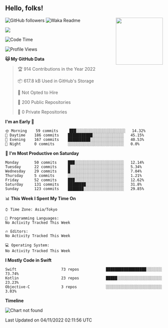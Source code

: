 ## Hello, folks! 

<p>
<img align="right" src="https://media.giphy.com/media/26ufdb3cYKwbRtYVW/giphy.gif" style="max-width:100%;" height="150px">
 
![GitHub followers](https://img.shields.io/github/followers/YamamotoDesu?label=Follow&style=social)
![Waka Readme](https://github.com/YamamotoDesu/YamamotoDesu/workflows/Waka%20Readme/badge.svg)

![](https://github-profile-summary-cards.vercel.app/api/cards/profile-details?username=YamamotoDesu&theme=vue)

<!--START_SECTION:waka-->
![Code Time](http://img.shields.io/badge/Code%20Time-207%20hrs%2025%20mins-blue)

![Profile Views](http://img.shields.io/badge/Profile%20Views-0-blue)

**🐱 My GitHub Data** 

> 🏆 914 Contributions in the Year 2022
 > 
> 📦 617.8 kB Used in GitHub's Storage 
 > 
> 🚫 Not Opted to Hire
 > 
> 📜 200 Public Repositories 
 > 
> 🔑 0 Private Repositories  
 > 
**I'm an Early 🐤** 

```text
🌞 Morning    59 commits     ███░░░░░░░░░░░░░░░░░░░░░░   14.32% 
🌆 Daytime    186 commits    ███████████░░░░░░░░░░░░░░   45.15% 
🌃 Evening    167 commits    ██████████░░░░░░░░░░░░░░░   40.53% 
🌙 Night      0 commits      ░░░░░░░░░░░░░░░░░░░░░░░░░   0.0%

```
📅 **I'm Most Productive on Saturday** 

```text
Monday       50 commits     ███░░░░░░░░░░░░░░░░░░░░░░   12.14% 
Tuesday      22 commits     █░░░░░░░░░░░░░░░░░░░░░░░░   5.34% 
Wednesday    29 commits     █░░░░░░░░░░░░░░░░░░░░░░░░   7.04% 
Thursday     5 commits      ░░░░░░░░░░░░░░░░░░░░░░░░░   1.21% 
Friday       52 commits     ███░░░░░░░░░░░░░░░░░░░░░░   12.62% 
Saturday     131 commits    ████████░░░░░░░░░░░░░░░░░   31.8% 
Sunday       123 commits    ███████░░░░░░░░░░░░░░░░░░   29.85%

```


📊 **This Week I Spent My Time On** 

```text
⌚︎ Time Zone: Asia/Tokyo

💬 Programming Languages: 
No Activity Tracked This Week

🔥 Editors: 
No Activity Tracked This Week

💻 Operating System: 
No Activity Tracked This Week

```

**I Mostly Code in Swift** 

```text
Swift                    73 repos            ██████████████████░░░░░░░   73.74% 
Kotlin                   23 repos            █████░░░░░░░░░░░░░░░░░░░░   23.23% 
Objective-C              3 repos             ░░░░░░░░░░░░░░░░░░░░░░░░░   3.03%

```


**Timeline**

![Chart not found](https://raw.githubusercontent.com/YamamotoDesu/YamamotoDesu/main/charts/bar_graph.png) 


 Last Updated on 04/11/2022 02:11:56 UTC
<!--END_SECTION:waka-->


